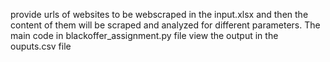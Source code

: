 provide urls of websites to be webscraped in the input.xlsx and then the content of them will be scraped and analyzed for different parameters.
The main code in blackoffer_assignment.py file
view the output in the ouputs.csv file
